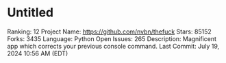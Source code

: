 # Untitled

Ranking: 12
Project Name: https://github.com/nvbn/thefuck
Stars: 85152
Forks: 3435
Language: Python
Open Issues: 265
Description: Magnificent app which corrects your previous console command.
Last Commit: July 19, 2024 10:56 AM (EDT)